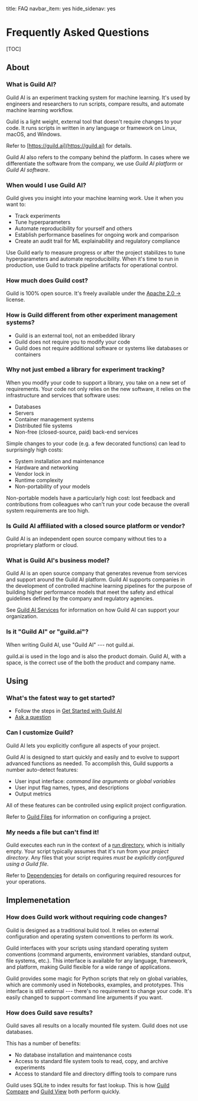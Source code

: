 title: FAQ
navbar_item: yes
hide_sidenav: yes

<div id="get-started-fab"></div>

# Frequently Asked Questions

[TOC]

## About

### What is Guild AI?

Guild AI is an experiment tracking system for machine learning. It's
used by engineers and researchers to run scripts, compare results, and
automate machine learning workflow.

Guild is a light weight, external tool that doesn't require changes to
your code. It runs scripts in written in any language or framework on
Linux, macOS, and Windows.

Refer to [https://guild.ai](https://guild.ai) for details.

Guild AI also refers to the company behind the platform. In cases
where we differentiate the software from the company, we use *Guild AI
platform* or *Guild AI software*.

### When would I use Guild AI?

Guild gives you insight into your machine learning work. Use it when
you want to:

- Track experiments
- Tune hyperparameters
- Automate reproducibility for yourself and others
- Establish performance baselines for ongoing work and comparison
- Create an audit trail for ML explainability and regulatory
  compliance

Use Guild early to measure progress or after the project stabilizes to
tune hyperparameters and automate reproducibility. When it's time to
run in production, use Guild to track pipeline artifacts for
operational control.

### How much does Guild cost?

Guild is 100% open source. It's freely available under the [Apache 2.0
->](https://github.com/guildai/guildai/blob/master/LICENSE.txt)
license.

### How is Guild different from other experiment management systems?

- Guild is an external tool, not an embedded library
- Guild does not require you to modify your code
- Guild does not require additional software or systems like databases
  or containers

### Why not just embed a library for experiment tracking?

When you modify your code to support a library, you take on a new set
of requirements. Your code not only relies on the new software, it
relies on the infrastructure and services that software uses:

 - Databases
 - Servers
 - Container management systems
 - Distributed file systems
 - Non-free (closed-source, paid) back-end services

Simple changes to your code (e.g. a few decorated functions) can lead
to surprisingly high costs:

 - System installation and maintenance
 - Hardware and networking
 - Vendor lock in
 - Runtime complexity
 - Non-portability of your models

Non-portable models have a particularly high cost: lost feedback and
contributions from colleagues who can't run your code because the
overall system requirements are too high.

### Is Guild AI affiliated with a closed source platform or vendor?

Guild AI is an independent open source company without ties to a
proprietary platform or cloud.

### What is Guild AI's business model?

Guild AI is an open source company that generates revenue from
services and support around the Guild AI platform. Guild AI supports
companies in the development of controlled machine learning pipelines
for the purpose of building higher performance models that meet the
safety and ethical guidelines defined by the company and regulatory
agencies.

See [Guild AI Services](/services.md) for information on how Guild AI
can support your organization.

### Is it "Guild AI" or "guild.ai"?

When writing Guild AI, use "Guild AI" --- not guild.ai.

guild.ai is used in the logo and is also the product domain. Guild AI,
with a space, is the correct use of the both the product and company
name.

## Using

### What's the fatest way to get started?

- Follow the steps in [Get Started with Guild AI](my:start)
- [Ask a question](my:new-topic?category=general)

### Can I customize Guild?

Guild AI lets you explicitly configure all aspects of your project.

Guild AI is designed to start quickly and easily and to evolve to
support advanced functions as needed. To accomplish this, Guild
supports a number auto-detect features:

- User input interface: *command line arguments* or *global variables*
- User input flag names, types, and descriptions
- Output metrics

All of these features can be controlled using explicit project
configuration.

Refer to [Guild Files](my:docs/guildfiles) for information on
configuring a project.

### My needs a file but can't find it!

Guild executes each run in the context of a [run
directory](my:docs/runs#run-directory), which is initially empty. Your
script typically assumes that it's run from your *project
directory*. Any files that your script requires *must be explicitly
configured using a Guild file*.

Refer to [Dependencies](my:docs/dependencies) for details on
configuring required resources for your operations.

## Implemenetation

### How does Guild work without requiring code changes?

Guild is designed as a traditional build tool. It relies on external
configuration and operating system conventions to perform its work.

Guild interfaces with your scripts using standard operating system
conventions (command arguments, environment variables, standard output,
file systems, etc.). This interface is available for any language,
framework, and platform, making Guild flexible for a wide range of
applications.

Guild provides some magic for Python scripts that rely on global
variables, which are commonly used in Notebooks, examples, and
prototypes. This interface is still external --- there's no
requirement to change your code. It's easily changed to support
command line arguments if you want.

### How does Guild save results?

Guild saves all results on a locally mounted file system. Guild does
not use databases.

This has a number of benefits:

- No database installation and maintenance costs
- Access to standard file system tools to read, copy, and archive
  experiments
- Access to standard file and directory diffing tools to compare runs

Guild uses SQLite to index results for fast lookup. This is how [Guild
Compare](ref:guild-compare) and [Guild View](ref:guild-view) both
perform quickly.
